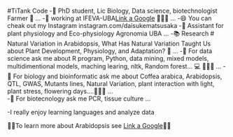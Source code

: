 #TiTank Code
-🔭 PhD student, Lic Biology, Data science, biotechnologist  Farmer 👺 ...
-🌱 working at IFEVA-UBA[Link a Google](http://www.ifeva.edu.ar/) 🌲🌲🌲 ...
-😄 You can cheak out my Instagram instagram.com/daisukematsusaka 
-🏫 Assistant for plant physiology and Eco-physiology Agronomia UBA ...
-📚 Research # Natural Variation in Arabidopsis, What Has Natural Variation Taught Us about Plant Development, Physiology, and Adaptation? 📑 ...
-💬 For data science ask me about R program, Python, data mining, mixed models, multidimentional models, maching learing, nltk, Random forest... 💻 🦈🦈🦈 ...
-💬 For biology and bioinformatic ask me about  Coffea arabica, Arabidopsis, QTL, GWAS, Mutants lines, Natural Variation, plant interaction with light, plant stress, flowering days....🦈🦈🦈 ...   
-💬 For biotecnology ask me PCR, tissue culture ...

-I really enjoy learning languages and analyze data 


👋👋To learn more about Arabidopsis see [Link a Google](https://www.arabidopsis.org/index.jsp)👋👋
<!--
**danielmatsusaka/danielmatsusaka** is a ✨ _special_ ✨ repository because its `README.md` (this file) appears on your GitHub profile.

Here are some ideas to get you started:

- 🔭 I’m  workicurrentlyng on ...
- 🌱 I’m currently learning ...
- 👯 I’m looking to collaborate on ...
- 🤔 I’m looking for help with ...
- 💬 Ask me about ...
- 📫 How to reach me: ...
- 😄 Pronouns: ...
- ⚡ Fun fact: ...
-->
